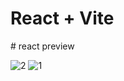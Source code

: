 # React + Vite
#   r e a c t 
 preview

![2](https://github.com/Nitish-Naik/react/assets/126327334/297dd7c7-8035-47c0-8bf9-ef6d6ce1d397)
![1](https://github.com/Nitish-Naik/react/assets/126327334/8b629e4a-c158-4865-91e7-ba756834a6c0)

 
